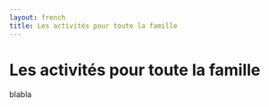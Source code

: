 ```yaml
---
layout: french 
title: Les activités pour toute la famille
---
```


# Les activités pour toute la famille

blabla
